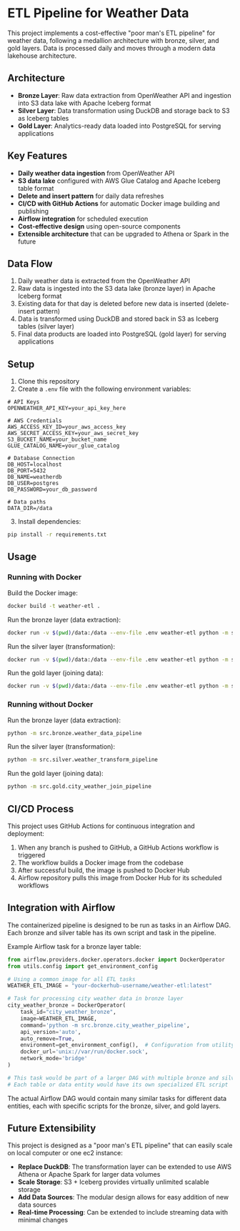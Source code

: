 # ETL Pipeline for Weather Data

This project implements a cost-effective "poor man's ETL pipeline" for weather data, following a medallion architecture with bronze, silver, and gold layers. Data is processed daily and moves through a modern data lakehouse architecture.

## Architecture

- **Bronze Layer**: Raw data extraction from OpenWeather API and ingestion into S3 data lake with Apache Iceberg format
- **Silver Layer**: Data transformation using DuckDB and storage back to S3 as Iceberg tables
- **Gold Layer**: Analytics-ready data loaded into PostgreSQL for serving applications

## Key Features

- **Daily weather data ingestion** from OpenWeather API
- **S3 data lake** configured with AWS Glue Catalog and Apache Iceberg table format
- **Delete and insert pattern** for daily data refreshes
- **CI/CD with GitHub Actions** for automatic Docker image building and publishing
- **Airflow integration** for scheduled execution
- **Cost-effective design** using open-source components
- **Extensible architecture** that can be upgraded to Athena or Spark in the future

## Data Flow

1. Daily weather data is extracted from the OpenWeather API
2. Raw data is ingested into the S3 data lake (bronze layer) in Apache Iceberg format
3. Existing data for that day is deleted before new data is inserted (delete-insert pattern)
4. Data is transformed using DuckDB and stored back in S3 as Iceberg tables (silver layer)
5. Final data products are loaded into PostgreSQL (gold layer) for serving applications

## Setup

1. Clone this repository
2. Create a `.env` file with the following environment variables:

```
# API Keys
OPENWEATHER_API_KEY=your_api_key_here

# AWS Credentials
AWS_ACCESS_KEY_ID=your_aws_access_key
AWS_SECRET_ACCESS_KEY=your_aws_secret_key
S3_BUCKET_NAME=your_bucket_name
GLUE_CATALOG_NAME=your_glue_catalog

# Database Connection
DB_HOST=localhost
DB_PORT=5432
DB_NAME=weatherdb
DB_USER=postgres
DB_PASSWORD=your_db_password

# Data paths
DATA_DIR=/data
```

3. Install dependencies:

```bash
pip install -r requirements.txt
```

## Usage

### Running with Docker

Build the Docker image:

```bash
docker build -t weather-etl .
```

Run the bronze layer (data extraction):

```bash
docker run -v $(pwd)/data:/data --env-file .env weather-etl python -m src.bronze.weather_data_pipeline
```

Run the silver layer (transformation):

```bash
docker run -v $(pwd)/data:/data --env-file .env weather-etl python -m src.silver.weather_transform_pipeline
```

Run the gold layer (joining data):

```bash
docker run -v $(pwd)/data:/data --env-file .env weather-etl python -m src.gold.city_weather_join_pipeline
```

### Running without Docker

Run the bronze layer (data extraction):

```bash
python -m src.bronze.weather_data_pipeline
```

Run the silver layer (transformation):

```bash
python -m src.silver.weather_transform_pipeline
```

Run the gold layer (joining data):

```bash
python -m src.gold.city_weather_join_pipeline
```

## CI/CD Process

This project uses GitHub Actions for continuous integration and deployment:

1. When any branch is pushed to GitHub, a GitHub Actions workflow is triggered
2. The workflow builds a Docker image from the codebase
3. After successful build, the image is pushed to Docker Hub
4. Airflow repository pulls this image from Docker Hub for its scheduled workflows

## Integration with Airflow

The containerized pipeline is designed to be run as tasks in an Airflow DAG. Each bronze and silver table has its own script and task in the pipeline.

Example Airflow task for a bronze layer table:

```python
from airflow.providers.docker.operators.docker import DockerOperator
from utils.config import get_environment_config

# Using a common image for all ETL tasks
WEATHER_ETL_IMAGE = "your-dockerhub-username/weather-etl:latest"

# Task for processing city weather data in bronze layer
city_weather_bronze = DockerOperator(
    task_id="city_weather_bronze",
    image=WEATHER_ETL_IMAGE,
    command='python -m src.bronze.city_weather_pipeline',
    api_version='auto',
    auto_remove=True,
    environment=get_environment_config(),  # Configuration from utility module
    docker_url='unix://var/run/docker.sock',
    network_mode='bridge'
)

# This task would be part of a larger DAG with multiple bronze and silver tasks
# Each table or data entity would have its own specialized ETL script
```

The actual Airflow DAG would contain many similar tasks for different data entities, each with specific scripts for the bronze, silver, and gold layers.

## Future Extensibility

This project is designed as a "poor man's ETL pipeline" that can easily scale on local computer or one ec2 instance:

- **Replace DuckDB**: The transformation layer can be extended to use AWS Athena or Apache Spark for larger data volumes
- **Scale Storage**: S3 + Iceberg provides virtually unlimited scalable storage
- **Add Data Sources**: The modular design allows for easy addition of new data sources
- **Real-time Processing**: Can be extended to include streaming data with minimal changes 